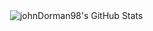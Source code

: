 <p>&nbsp;<img align="center" src="https://github-readme-stats-delta-plum-97.vercel.app/api?username=johnDorman98&show_icons=true&locale=en&theme=synthwave&bg_color=00000000" alt="johnDorman98's GitHub Stats" /></p>

